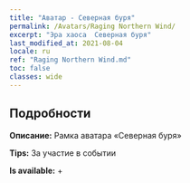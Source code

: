 ```yaml
---
title: "Аватар - Северная буря"
permalink: /Avatars/Raging Northern Wind/
excerpt: "Эра хаоса  Северная буря"
last_modified_at: 2021-08-04
locale: ru
ref: "Raging Northern Wind.md"
toc: false
classes: wide
---
```

## Подробности

 **Описание:** Рамка аватара «Северная буря» 

 **Tips:** За участие в событии 

 **Is available:**  + 

